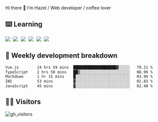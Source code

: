 
Hi there 👋 I’m Hazel / Web developer / coffee lover

## ⌨️ Learning

<samp>
 <a href="https://github.com/vuejs/core"><img src="https://api.iconify.design/logos:vue.svg" /></a>
  <a href="https://github.com/vuejs/core"><img src="https://api.iconify.design/logos:react.svg" /></a>
  <a href="https://github.com/solidjs/solid"><img src="https://api.iconify.design/logos:solidjs.svg" /></a>
  <a href="https://github.com/vitejs/vite"><img src="https://api.iconify.design/logos:vitejs.svg" /></a>
  <a href="https://github.com/microsoft/TypeScript"><img src="https://api.iconify.design/logos:typescript-icon.svg" /></a> 
  <a href="https://github.com/unocss/unocss"><img src="https://api.iconify.design/logos:unocss.svg" /></a>
  

</samp>


## 🦀 Weekly development breakdown

<!--START_SECTION:waka-->

```txt
Vue.js        24 hrs 59 mins  ███████████████████▓░░░░░   79.11 %
TypeScript    2 hrs 50 mins   ██▒░░░░░░░░░░░░░░░░░░░░░░   08.99 %
Markdown      1 hr 15 mins    █░░░░░░░░░░░░░░░░░░░░░░░░   03.99 %
INI           53 mins         ▓░░░░░░░░░░░░░░░░░░░░░░░░   02.83 %
JavaScript    45 mins         ▓░░░░░░░░░░░░░░░░░░░░░░░░   02.40 %
```

<!--END_SECTION:waka-->
## 👬🏻 Visitors

![gh_visitors](https://profile-counter.glitch.me/Hazel-Lin/count.svg)

